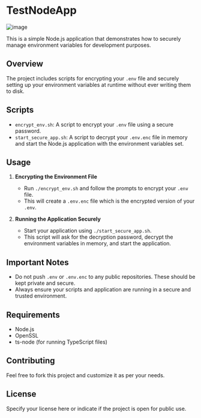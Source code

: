 
# TestNodeApp
![image](https://github.com/zdbrig/secure-run/assets/934740/55970c04-5594-4350-9e6b-8b4090863082)

This is a simple Node.js application that demonstrates how to securely manage environment variables for development purposes.

## Overview

The project includes scripts for encrypting your `.env` file and securely setting up your environment variables at runtime without ever writing them to disk.

## Scripts

- `encrypt_env.sh`: A script to encrypt your `.env` file using a secure password.
- `start_secure_app.sh`: A script to decrypt your `.env.enc` file in memory and start the Node.js application with the environment variables set.

## Usage

1. **Encrypting the Environment File**
   - Run `./encrypt_env.sh` and follow the prompts to encrypt your `.env` file.
   - This will create a `.env.enc` file which is the encrypted version of your `.env`.

2. **Running the Application Securely**
   - Start your application using `./start_secure_app.sh`.
   - This script will ask for the decryption password, decrypt the environment variables in memory, and start the application.

## Important Notes

- Do not push `.env` or `.env.enc` to any public repositories. These should be kept private and secure.
- Always ensure your scripts and application are running in a secure and trusted environment.

## Requirements

- Node.js
- OpenSSL
- ts-node (for running TypeScript files)

## Contributing

Feel free to fork this project and customize it as per your needs.

## License

Specify your license here or indicate if the project is open for public use.
